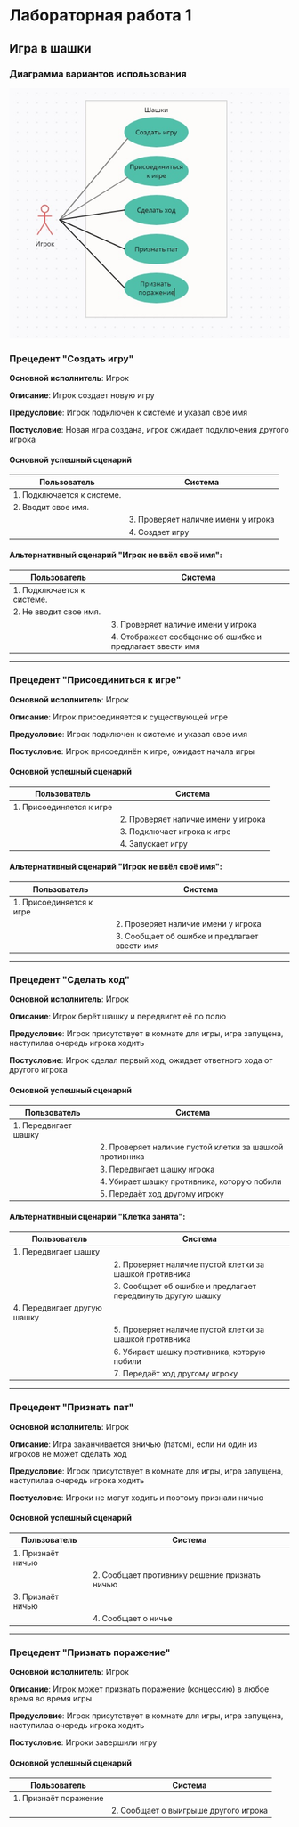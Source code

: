 # Лабораторная работа 1
## Игра в шашки

### Диаграмма вариантов использования
![alt text](<./1.jpg>)

### Прецедент "Создать игру"
**Основной исполнитель**: Игрок

**Описание**: Игрок создает новую игру

**Предусловие**: Игрок подключен к системе и указал свое имя

**Постусловие**: Новая игра создана, игрок ожидает подключения другого игрока

#### Основной успешный сценарий

| Пользователь                    | Система                                                     |
|---------------------------------|-------------------------------------------------------------|
| 1. Подключается к системе.      |                                                             |
| 2. Вводит свое имя.             | 	                                                          |
|                                 | 3. Проверяет наличие имени у игрока                         |
|                                 | 4. Создает игру                                             |

#### Альтернативный сценарий "Игрок не ввёл своё имя":

| Пользователь                    | Система                                                     |
|---------------------------------|-------------------------------------------------------------|
| 1. Подключается к системе.      |                                                             |
| 2. Не вводит свое имя.          | 	                                                          |
|                                 | 3. Проверяет наличие имени у игрока                         |
|                                 | 4. Отображает сообщение об ошибке и предлагает ввести имя   |

---

### Прецедент "Присоединиться к игре"
**Основной исполнитель**: Игрок

**Описание**: Игрок присоединяется к существующей игре

**Предусловие**: Игрок подключен к системе и указал свое имя

**Постусловие**: Игрок присоединён к игре, ожидает начала игры

#### Основной успешный сценарий

| Пользователь                    | Система                                                     |
|---------------------------------|-------------------------------------------------------------|
| 1. Присоединяется к игре        |                                                             |
|                                 | 2. Проверяет наличие имени у игрока                         |
|                                 | 3. Подключает игрока к игре                                 |
|                                 | 4. Запускает игру                                           |

#### Альтернативный сценарий "Игрок не ввёл своё имя":

| Пользователь                    | Система                                                     |
|---------------------------------|-------------------------------------------------------------|
| 1. Присоединяется к игре        |                                                             |
|                                 | 2. Проверяет наличие имени у игрока                         |
|                                 | 3. Сообщает об ошибке и предлагает ввести имя               |

---

### Прецедент "Сделать ход"
**Основной исполнитель**: Игрок

**Описание**:  Игрок берёт шашку и передвигет её по полю

**Предусловие**: Игрок присутствует в комнате для игры, игра запущена, наступилаа очередь игрока ходить

**Постусловие**: Игрок сделал первый ход, ожидает ответного хода от другого игрока

#### Основной успешный сценарий

| Пользователь                    | Система                                                     |
|---------------------------------|-------------------------------------------------------------|
| 1. Передвигает шашку            |                                                             |
|                                 | 2. Проверяет наличие пустой клетки за шашкой противника     |
|                                 | 3. Передвигает шашку игрока                                 |
|                                 | 4. Убирает шашку противника, которую побили                 |
|                                 | 5. Передаёт ход другому игроку                              |

#### Альтернативный сценарий "Клетка занята":

| Пользователь                    | Система                                                     |
|---------------------------------|-------------------------------------------------------------|
| 1. Передвигает шашку            |                                                             |
|                                 | 2. Проверяет наличие пустой клетки за шашкой противника     |
|                                 | 3. Сообщает об ошибке и предлагает передвинуть другую шашку |
| 4. Передвигает другую шашку     |                                                             |
|                                 | 5. Проверяет наличие пустой клетки за шашкой противника     |
|                                 | 6. Убирает шашку противника, которую побили                 |
|                                 | 7. Передаёт ход другому игроку                              |

---

### Прецедент "Признать пат"
**Основной исполнитель**: Игрок

**Описание**:  Игра заканчивается вничью (патом), если ни один из игроков не может сделать ход

**Предусловие**: Игрок присутствует в комнате для игры, игра запущена, наступилаа очередь игрока ходить

**Постусловие**: Игроки не могут ходить и поэтому признали ничью

#### Основной успешный сценарий

| Пользователь                    | Система                                                     |
|---------------------------------|-------------------------------------------------------------|
| 1. Признаёт ничью               |                                                             |
|                                 | 2. Сообщает противнику решение признать ничью               |
| 3. Признаёт ничью               |                                                             |
|                                 | 4. Сообщает о ничье                                         |

---

### Прецедент "Признать поражение"
**Основной исполнитель**: Игрок

**Описание**:  Игрок может признать поражение (концессию) в любое время во время игры

**Предусловие**: Игрок присутствует в комнате для игры, игра запущена, наступилаа очередь игрока ходить

**Постусловие**: Игроки завершили игру

#### Основной успешный сценарий

| Пользователь                    | Система                                                     |
|---------------------------------|-------------------------------------------------------------|
| 1. Признаёт поражение           |                                                             |
|                                 | 2. Сообщает о выигрыше другого игрока                       |
